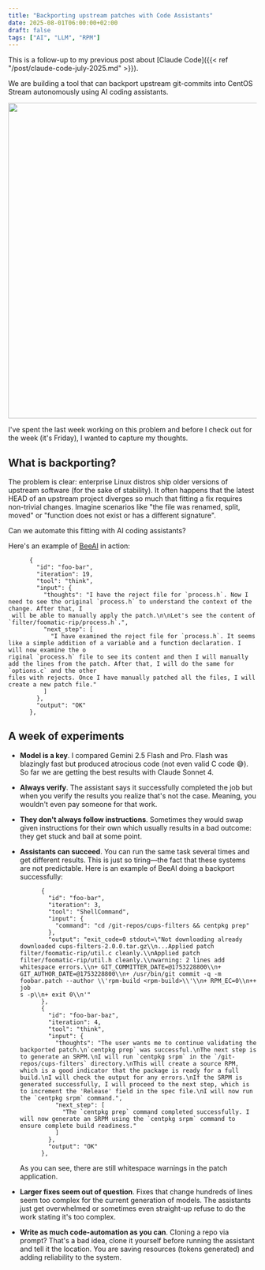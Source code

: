 ```yaml
---
title: "Backporting upstream patches with Code Assistants"
date: 2025-08-01T06:00:00+02:00
draft: false
tags: ["AI", "LLM", "RPM"]
---
```

This is a follow-up to my previous post about [Claude Code]({{< ref "/post/claude-code-july-2025.md" >}}).

We are building a tool that can backport upstream git-commits into CentOS Stream autonomously using AI coding assistants.

<img src="/img/kaprun.jpg" style="width: 640px;">

<!--more-->

I've spent the last week working on this problem and before I check out for the week (it's Friday), I wanted to capture my thoughts.

## What is backporting?

The problem is clear: enterprise Linux distros ship older versions of upstream
software (for the sake of stability). It often happens that the latest HEAD of
an upstream project diverges so much that fitting a fix requires non-trivial
changes. Imagine scenarios like "the file was renamed, split, moved" or
"function does not exist or has a different signature".

Can we automate this fitting with AI coding assistants?

Here's an example of [BeeAI](https://github.com/i-am-bee/beeai) in action:
```
      {
        "id": "foo-bar",
        "iteration": 19,
        "tool": "think",
        "input": {
          "thoughts": "I have the reject file for `process.h`. Now I need to see the original `process.h` to understand the context of the change. After that, I
 will be able to manually apply the patch.\n\nLet's see the content of `filter/foomatic-rip/process.h`.",
          "next_step": [
            "I have examined the reject file for `process.h`. It seems like a simple addition of a variable and a function declaration. I will now examine the o
riginal `process.h` file to see its content and then I will manually add the lines from the patch. After that, I will do the same for `options.c` and the other
files with rejects. Once I have manually patched all the files, I will create a new patch file."
          ]
        },
        "output": "OK"
      },
```

## A week of experiments

* **Model is a key**. I compared Gemini 2.5 Flash and Pro. Flash was blazingly fast but produced atrocious code (not even valid C code 😅). So far we are getting the best results with Claude Sonnet 4.

* **Always verify**. The assistant says it successfully completed the job but when you verify the results you realize that's not the case. Meaning, you wouldn't even pay someone for that work.

* **They don't always follow instructions**. Sometimes they would swap given instructions for their own which usually results in a bad outcome: they get stuck and bail at some point.

* **Assistants can succeed**. You can run the same task several times and get different results. This is just so tiring—the fact that these systems are not predictable. Here is an example of BeeAI doing a backport successfully:
  ```
        {
          "id": "foo-bar",
          "iteration": 3,
          "tool": "ShellCommand",
          "input": {
            "command": "cd /git-repos/cups-filters && centpkg prep"
          },
          "output": "exit_code=0 stdout=\"Not downloading already downloaded cups-filters-2.0.0.tar.gz\\n...Applied patch filter/foomatic-rip/util.c cleanly.\\nApplied patch filter/foomatic-rip/util.h cleanly.\\nwarning: 2 lines add whitespace errors.\\n+ GIT_COMMITTER_DATE=@1753228800\\n+ GIT_AUTHOR_DATE=@1753228800\\n+ /usr/bin/git commit -q -m foobar.patch --author \\'rpm-build <rpm-build>\\'\\n+ RPM_EC=0\\n++ job
  s -p\\n+ exit 0\\n'"
        },
        {
          "id": "foo-bar-baz",
          "iteration": 4,
          "tool": "think",
          "input": {
            "thoughts": "The user wants me to continue validating the backported patch.\n`centpkg prep` was successful.\nThe next step is to generate an SRPM.\nI will run `centpkg srpm` in the `/git-repos/cups-filters` directory.\nThis will create a source RPM, which is a good indicator that the package is ready for a full build.\nI will check the output for any errors.\nIf the SRPM is generated successfully, I will proceed to the next step, which is to increment the 'Release' field in the spec file.\nI will now run the `centpkg srpm` command.",
            "next_step": [
              "The `centpkg prep` command completed successfully. I will now generate an SRPM using the `centpkg srpm` command to ensure complete build readiness."
            ]
          },
          "output": "OK"
        },      
  ```
  As you can see, there are still whitespace warnings in the patch application.

* **Larger fixes seem out of question**. Fixes that change hundreds of lines seem too complex for the current generation of models. The assistants just get overwhelmed or sometimes even straight-up refuse to do the work stating it's too complex.

* **Write as much code-automation as you can**. Cloning a repo via prompt? That's a bad idea, clone it yourself before running the assistant and tell it the location. You are saving resources (tokens generated) and adding reliability to the system.